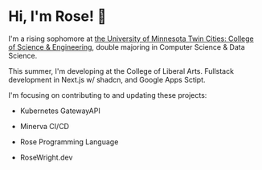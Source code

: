 # Hi, I'm Rose! 👋

I'm a rising sophomore at [the University of Minnesota Twin Cities: College of Science & Engineering]([url](https://cse.umn.edu/)), double majoring in Computer Science & Data Science.

This summer, I'm developing at the College of Liberal Arts. Fullstack development in Next.js w/ shadcn, and Google Apps Sctipt.


I'm focusing on contributing to and updating these projects:

- Kubernetes GatewayAPI

- Minerva CI/CD

- Rose Programming Language

- RoseWright.dev
